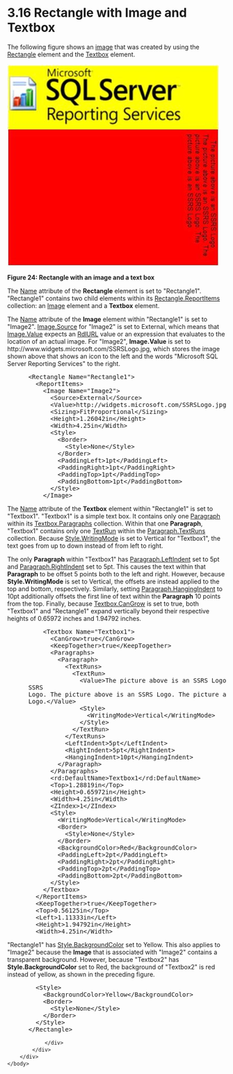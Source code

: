 <html dir="LTR" xmlns:mshelp="http://msdn.microsoft.com/mshelp" xmlns:ddue="http://ddue.schemas.microsoft.com/authoring/2003/5" xmlns:xlink="http://www.w3.org/1999/xlink" xmlns:tool="http://www.microsoft.com/tooltip">
    <head>
        <meta http-equiv="Content-Type" content="text/html; CHARSET=utf-8"></meta>
        <meta name="save" content="history"></meta>
        <title>3.16 Rectangle with Image and Textbox</title>
        <xml>
            <mshelp:toctitle title="3.16 Rectangle with Image and Textbox"></mshelp:toctitle>
            <mshelp:rltitle title="[MS-RDL]: Rectangle with Image and Textbox"></mshelp:rltitle>
            <mshelp:keyword index="A" term="d50217bd-2968-4a16-be41-1b97d4f4815f"></mshelp:keyword>
            <mshelp:attr name="DCSext.ContentType" value="open specification"></mshelp:attr>
            <mshelp:attr name="AssetID" value="d50217bd-2968-4a16-be41-1b97d4f4815f"></mshelp:attr>
            <mshelp:attr name="TopicType" value="kbRef"></mshelp:attr>
            <mshelp:attr name="DCSext.Title" value="[MS-RDL]: Rectangle with Image and Textbox" />
        </xml>
    </head>
    <body>
        <div id="header">
            <h1 class="heading">3.16 Rectangle with Image and Textbox</h1>
        </div>
        <div id="mainSection">
            <div id="mainBody">
                <div id="allHistory" class="saveHistory"></div>
                <div id="sectionSection0" class="section" name="collapseableSection">
                    

<p>The following figure shows an <a href="b2482b3f-74ab-4ca8-a9e5-c07955011743.html#gt_d6b55d1e-aea6-4b7e-a23d-c0de845e0b50">image</a> that was created by
using the <a href="e36a41ea-aeaf-45cc-969e-8ab1e380882c.html">Rectangle</a>
element and the <a href="469d0032-b5ec-43d9-ab36-d3a88b9cc1f6.html">Textbox</a>
element.</p>

<p><img src="MS-RDL_files/image024.png" alt="Rectangle with an image and a text box" title="Rectangle with an image and a text box"></p>

<p><b>Figure 24: Rectangle with an image and a text box</b></p>

<p>The <a href="b32ecbd0-362d-4f5a-9a7b-53dd32c9a432.html">Name</a>
attribute of the <b>Rectangle</b> element is set to &quot;Rectangle1&quot;.
&quot;Rectangle1&quot; contains two child elements within its <a href="ede3cef5-6a42-4878-aff9-27ee4103aa9d.html">Rectangle.ReportItems</a>
collection: an <a href="63e1e5ab-7c49-4f62-8dbd-62d85de2b153.html">Image</a>
element and a <b>Textbox</b> element.</p>

<p>The <a href="78e42210-8693-4ac4-9c5c-7339aeea4b10.html">Name</a>
attribute of the <b>Image</b> element within &quot;Rectangle1&quot; is set to
&quot;Image2&quot;. <a href="ff4d3c03-cee0-4a51-a40b-9c012fee1596.html">Image.Source</a>
for &quot;Image2&quot; is set to External, which means that <a href="e63f7ec4-2bc8-456a-afc9-60570f34da60.html">Image.Value</a> expects an <a href="6977536e-dae7-44f3-a737-a249567cf172.html">RdlURL</a> value or an
expression that evaluates to the location of an actual image. For
&quot;Image2&quot;, <b>Image.Value</b> is set to
http://www.widgets.microsoft.com/SSRSLogo.jpg, which stores the image shown
above that shows an icon to the left and the words &quot;Microsoft
SQL Server Reporting Services&quot; to the right.</p>

<dl>
<dd>
<div><pre> &lt;Rectangle Name=&quot;Rectangle1&quot;&gt;
   &lt;ReportItems&gt;
     &lt;Image Name=&quot;Image2&quot;&gt;
       &lt;Source&gt;External&lt;/Source&gt;
       &lt;Value&gt;http://widgets.microsoft.com/SSRSLogo.jpg&lt;/Value&gt;
       &lt;Sizing&gt;FitProportional&lt;/Sizing&gt;
       &lt;Height&gt;1.26042in&lt;/Height&gt;
       &lt;Width&gt;4.25in&lt;/Width&gt;
       &lt;Style&gt;
         &lt;Border&gt;
           &lt;Style&gt;None&lt;/Style&gt;
         &lt;/Border&gt;
         &lt;PaddingLeft&gt;1pt&lt;/PaddingLeft&gt;
         &lt;PaddingRight&gt;1pt&lt;/PaddingRight&gt;
         &lt;PaddingTop&gt;1pt&lt;/PaddingTop&gt;
         &lt;PaddingBottom&gt;1pt&lt;/PaddingBottom&gt;
       &lt;/Style&gt;
     &lt;/Image&gt;
</pre></div>
</dd></dl>

<p>The <a href="0896fc9e-7234-4d75-ac22-cd77791acadd.html">Name</a>
attribute of the <b>Textbox</b> element within &quot;Rectangle1&quot; is set to
&quot;Textbox1&quot;. &quot;Textbox1&quot; is a simple text box. It contains
only one <a href="c813d832-e92f-40e9-aadf-77ec1845efbb.html">Paragraph</a>
within its <a href="37a93851-666a-44fb-9b99-b1af505614c0.html">Textbox.Paragraphs</a>
collection. Within that one <b>Paragraph</b>, &quot;Textbox1&quot; contains
only one <a href="90623d67-443b-4480-9869-e03277a6223a.html">TextRun</a> within
the <a href="248009c5-653c-4dfa-97c6-faf2be936d6d.html">Paragraph.TextRuns</a>
collection. Because <a href="e3bc14fb-ab82-4f7d-8507-0aa7d14b581d.html">Style.WritingMode</a>
is set to Vertical for &quot;Textbox1&quot;, the text goes from up to down
instead of from left to right.</p>

<p>The only <b>Paragraph</b> within &quot;Textbox1&quot; has <a href="f61822f5-aca8-4a49-8b92-f572eb3be7e2.html">Paragraph.LeftIndent</a> set
to 5pt and <a href="06ca85a8-a799-454b-a653-b9924a0e6cba.html">Paragraph.RightIndent</a>
set to 5pt. This causes the text within that <b>Paragraph</b> to be offset
5 points both to the left and right. However, because <b>Style.WritingMode</b>
is set to Vertical, the offsets are instead applied to the top and bottom,
respectively. Similarly, setting <a href="b1b6715b-9e1c-414f-a5f9-08c94ec5ddf5.html">Paragraph.HangingIndent</a> to
10pt additionally offsets the first line of text within the <b>Paragraph</b> 10
points from the top. Finally, because <a href="685f8cd0-3cb1-4241-81a3-772aaba71fe4.html">Textbox.CanGrow</a> is set to
true, both &quot;Textbox1&quot; and &quot;Rectangle1&quot; expand vertically
beyond their respective heights of 0.65972 inches and 1.94792 inches.</p>

<dl>
<dd>
<div><pre>     &lt;Textbox Name=&quot;Textbox1&quot;&gt;
       &lt;CanGrow&gt;true&lt;/CanGrow&gt;
       &lt;KeepTogether&gt;true&lt;/KeepTogether&gt;
       &lt;Paragraphs&gt;
         &lt;Paragraph&gt;
           &lt;TextRuns&gt;
             &lt;TextRun&gt;
               &lt;Value&gt;The picture above is an SSRS Logo. The picture above is an 
 SSRS 
 Logo. The picture above is an SSRS Logo. The picture above is an SSRS 
 Logo.&lt;/Value&gt;
               &lt;Style&gt;
                 &lt;WritingMode&gt;Vertical&lt;/WritingMode&gt;
               &lt;/Style&gt;
             &lt;/TextRun&gt;
           &lt;/TextRuns&gt;
           &lt;LeftIndent&gt;5pt&lt;/LeftIndent&gt;
           &lt;RightIndent&gt;5pt&lt;/RightIndent&gt;
           &lt;HangingIndent&gt;10pt&lt;/HangingIndent&gt;
         &lt;/Paragraph&gt;
       &lt;/Paragraphs&gt;
       &lt;rd:DefaultName&gt;Textbox1&lt;/rd:DefaultName&gt;
       &lt;Top&gt;1.28819in&lt;/Top&gt;
       &lt;Height&gt;0.65972in&lt;/Height&gt;
       &lt;Width&gt;4.25in&lt;/Width&gt;
       &lt;ZIndex&gt;1&lt;/ZIndex&gt;
       &lt;Style&gt;
         &lt;WritingMode&gt;Vertical&lt;/WritingMode&gt;
         &lt;Border&gt;
           &lt;Style&gt;None&lt;/Style&gt;
         &lt;/Border&gt;
         &lt;BackgroundColor&gt;Red&lt;/BackgroundColor&gt;
         &lt;PaddingLeft&gt;2pt&lt;/PaddingLeft&gt;
         &lt;PaddingRight&gt;2pt&lt;/PaddingRight&gt;
         &lt;PaddingTop&gt;2pt&lt;/PaddingTop&gt;
         &lt;PaddingBottom&gt;2pt&lt;/PaddingBottom&gt;
       &lt;/Style&gt;
     &lt;/Textbox&gt;
   &lt;/ReportItems&gt;
   &lt;KeepTogether&gt;true&lt;/KeepTogether&gt;
   &lt;Top&gt;0.56125in&lt;/Top&gt;
   &lt;Left&gt;1.11333in&lt;/Left&gt;
   &lt;Height&gt;1.94792in&lt;/Height&gt;
   &lt;Width&gt;4.25in&lt;/Width&gt;
</pre></div>
</dd></dl>

<p>&quot;Rectangle1&quot; has <a href="83b607b8-b34e-4119-a26c-81e7c11e26c2.html">Style.BackgroundColor</a> set
to Yellow. This also applies to &quot;Image2&quot; because the <b>Image</b>
that is associated with &quot;Image2&quot; contains a transparent background.
However, because &quot;Textbox2&quot; has <b>Style.BackgroundColor</b> set to
Red, the background of &quot;Textbox2&quot; is red instead of yellow, as shown
in the preceding figure.</p>

<dl>
<dd>
<div><pre>   &lt;Style&gt;
     &lt;BackgroundColor&gt;Yellow&lt;/BackgroundColor&gt;
     &lt;Border&gt;
       &lt;Style&gt;None&lt;/Style&gt;
     &lt;/Border&gt;
   &lt;/Style&gt;
 &lt;/Rectangle&gt;
</pre></div>
</dd></dl>


                </div>
            </div>
        </div>
    </body>
</html>